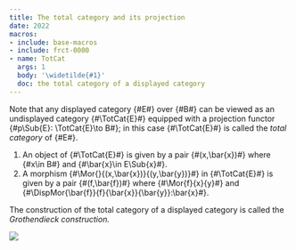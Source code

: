 ```yaml
---
title: The total category and its projection
date: 2022
macros:
- include: base-macros
- include: frct-0000
- name: TotCat
  args: 1
  body: '\widetilde{#1}'
  doc: the total category of a displayed category
---
```


Note that any displayed category {#E#} over {#B#} can be viewed as an undisplayed category {#\TotCat{E}#} equipped with a projection functor {#p\Sub{E}: \TotCat{E}\to B#}; in this case {#\TotCat{E}#} is called the *total category* of {#E#}.

1. An object of {#\TotCat{E}#} is given by a pair {#(x,\bar{x})#} where {#x\in B#} and {#\bar{x}\in E\Sub{x}#}.
2. A morphism {#\Mor{}{(x,\bar{x})}{(y,\bar{y})}#} in {#\TotCat{E}#} is given by a pair {#(f,\bar{f})#} where {#\Mor{f}{x}{y}#} and {#\DispMor{\bar{f}}{f}{\bar{x}}{\bar{y}}:\bar{x}#}.

The construction of the total category of a displayed category is called the *Grothendieck construction.*

![](frct-001T)
